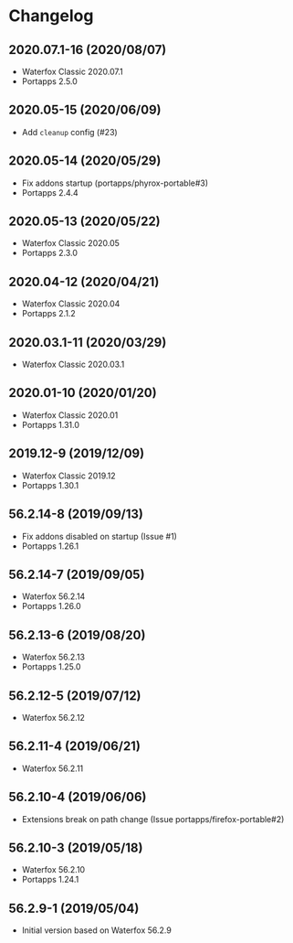 # Changelog

## 2020.07.1-16 (2020/08/07)

* Waterfox Classic 2020.07.1
* Portapps 2.5.0

## 2020.05-15 (2020/06/09)

* Add `cleanup` config (#23)

## 2020.05-14 (2020/05/29)

* Fix addons startup (portapps/phyrox-portable#3) 
* Portapps 2.4.4

## 2020.05-13 (2020/05/22)

* Waterfox Classic 2020.05
* Portapps 2.3.0

## 2020.04-12 (2020/04/21)

* Waterfox Classic 2020.04
* Portapps 2.1.2

## 2020.03.1-11 (2020/03/29)

* Waterfox Classic 2020.03.1

## 2020.01-10 (2020/01/20)

* Waterfox Classic 2020.01
* Portapps 1.31.0

## 2019.12-9 (2019/12/09)

* Waterfox Classic 2019.12
* Portapps 1.30.1

## 56.2.14-8 (2019/09/13)

* Fix addons disabled on startup (Issue #1)
* Portapps 1.26.1

## 56.2.14-7 (2019/09/05)

* Waterfox 56.2.14
* Portapps 1.26.0

## 56.2.13-6 (2019/08/20)

* Waterfox 56.2.13
* Portapps 1.25.0

## 56.2.12-5 (2019/07/12)

* Waterfox 56.2.12

## 56.2.11-4 (2019/06/21)

* Waterfox 56.2.11

## 56.2.10-4 (2019/06/06)

* Extensions break on path change (Issue portapps/firefox-portable#2)

## 56.2.10-3 (2019/05/18)

* Waterfox 56.2.10
* Portapps 1.24.1

## 56.2.9-1 (2019/05/04)

* Initial version based on Waterfox 56.2.9

